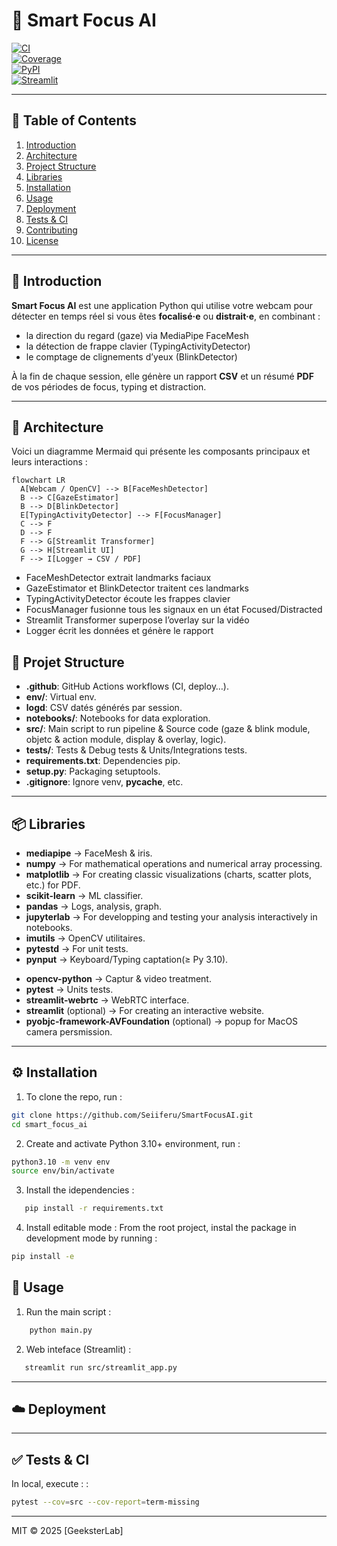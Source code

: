 # 🎯 Smart Focus AI

[![CI](https://github.com/<votre-orga>/smart_focus_ai/actions/workflows/ci.yml/badge.svg)](https://github.com/<votre-orga>/smart_focus_ai/actions)  
[![Coverage](https://codecov.io/gh/<votre-orga>/smart_focus_ai/branch/main/graph/badge.svg)](https://codecov.io/gh/<votre-orga>/smart_focus_ai)  
[![PyPI](https://img.shields.io/pypi/v/smart-focus-ai.svg)](https://pypi.org/project/smart-focus-ai)  
[![Streamlit](https://static.streamlit.io/badges/streamlit_badge_black_white.svg)](https://share.streamlit.io/<votre-orga>/smart_focus_ai/app.py)

---

## 📖 Table of Contents

1. [Introduction](#-introduction)  
2. [Architecture](#-architecture)  
3. [Project Structure](#-project-structure)  
4. [Libraries](#-libraries)  
5. [Installation](#-installation)  
6. [Usage](#-usage)  
7. [Deployment](#-deployment)  
8. [Tests & CI](#-tests--ci)  
9. [Contributing](#-contributing)  
10. [License](#-license)

---

## 🧐 Introduction

**Smart Focus AI** est une application Python qui utilise votre webcam pour détecter en temps réel si vous êtes **focalisé·e** ou **distrait·e**, en combinant :

- la direction du regard (gaze) via MediaPipe FaceMesh  
- la détection de frappe clavier (TypingActivityDetector)  
- le comptage de clignements d’yeux (BlinkDetector)  

À la fin de chaque session, elle génère un rapport **CSV** et un résumé **PDF** de vos périodes de focus, typing et distraction.

---

## 🚧 Architecture

Voici un diagramme Mermaid qui présente les composants principaux et leurs interactions :

```mermaid
flowchart LR
  A[Webcam / OpenCV] --> B[FaceMeshDetector]
  B --> C[GazeEstimator]
  B --> D[BlinkDetector]
  E[TypingActivityDetector] --> F[FocusManager]
  C --> F
  D --> F
  F --> G[Streamlit Transformer]
  G --> H[Streamlit UI]
  F --> I[Logger → CSV / PDF]

```

- FaceMeshDetector extrait landmarks faciaux
- GazeEstimator et BlinkDetector traitent ces landmarks
- TypingActivityDetector écoute les frappes clavier
- FocusManager fusionne tous les signaux en un état Focused/Distracted
- Streamlit Transformer superpose l’overlay sur la vidéo
- Logger écrit les données et génère le rapport

## 📁 Projet Structure

- **.github**: GitHub Actions workflows (CI, deploy…).
- **env/**: Virtual env.
- **logd**: CSV datés générés par session.
- **notebooks/**: Notebooks for data exploration.
- **src/**: Main script to run pipeline & Source code (gaze & blink module, objetc & action module, display & overlay, logic).
- **tests/**: Tests & Debug tests & Units/Integrations tests.
- **requirements.txt**: Dependencies pip.
- **setup.py**: Packaging setuptools.
- **.gitignore**: Ignore venv, __pycache__, etc.
<!-- - **streamlit.py**: Streamlit application for interactive display. -->

---

## 📦 Libraries

* **mediapipe** → FaceMesh & iris.
* **numpy** → For mathematical operations and numerical array processing.
* **matplotlib** → For creating classic visualizations (charts, scatter plots, etc.) for PDF.
* **scikit-learn** → ML classifier.
* **pandas** → Logs, analysis, graph.
* **jupyterlab** → For developping and testing your analysis interactively in notebooks.
* **imutils** → OpenCV utilitaires.
* **pytestd** → For unit tests.
* **pynput** → Keyboard/Typing captation(≥ Py 3.10).
<!-- * **fpdf** → For generating PDF reports. -->
* **opencv-python** → Captur & video treatment.
* **pytest** → Units tests.
* **streamlit-webrtc** → WebRTC interface.
* **streamlit** (optional) → For creating an interactive website.
* **pyobjc-framework-AVFoundation** (optional) → popup for MacOS camera persmission.

---

## ⚙️ Installation

1. To clone the repo, run :
```bash
git clone https://github.com/Seiiferu/SmartFocusAI.git
cd smart_focus_ai
```

2. Create and activate Python 3.10+ environment, run :
```bash
python3.10 -m venv env
source env/bin/activate
```

3. Install the idependencies :
```bash
   pip install -r requirements.txt
```

4. Install editable mode :
From the root project, instal the package in development mode by running :
```bash
pip install -e 
```

## 🚀 Usage
<!-- Run to complete the pipeline and generate the visualizations :  -->

1. Run the main script :
```bash
    python main.py
```

2. Web inteface (Streamlit) :
```bash
   streamlit run src/streamlit_app.py
```

---

## ☁️ Deployment



---

## ✅  Tests & CI

In local, execute : :
```bash
pytest --cov=src --cov-report=term-missing
```

---


MIT © 2025 [GeeksterLab]